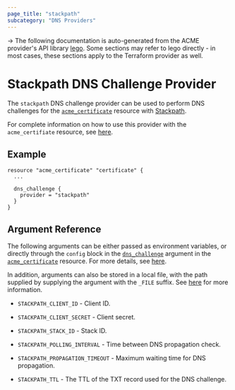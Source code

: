 ```yaml
---
page_title: "stackpath"
subcategory: "DNS Providers"
---
```


-> The following documentation is auto-generated from the ACME
provider's API library [lego](https://go-acme.github.io/lego/).  Some
sections may refer to lego directly - in most cases, these sections
apply to the Terraform provider as well.

# Stackpath DNS Challenge Provider

The `stackpath` DNS challenge provider can be used to perform DNS challenges for
the [`acme_certificate`][resource-acme-certificate] resource with
[Stackpath](https://www.stackpath.com/).

[resource-acme-certificate]: ../resources/certificate.md

For complete information on how to use this provider with the `acme_certifiate`
resource, see [here][resource-acme-certificate-dns-challenges].

[resource-acme-certificate-dns-challenges]: ./certificate.md#using-dns-challenges

## Example

```hcl
resource "acme_certificate" "certificate" {
  ...

  dns_challenge {
    provider = "stackpath"
  }
}
```
## Argument Reference

The following arguments can be either passed as environment variables, or
directly through the `config` block in the
[`dns_challenge`][resource-acme-certificate-dns-challenge-arg] argument in the
[`acme_certificate`][resource-acme-certificate] resource. For more details, see
[here][resource-acme-certificate-dns-challenges].

[resource-acme-certificate-dns-challenge-arg]: ./certificate.md#dns_challenge

In addition, arguments can also be stored in a local file, with the path
supplied by supplying the argument with the `_FILE` suffix. See
[here][acme-certificate-file-arg-example] for more information.

[acme-certificate-file-arg-example]: ./certificate.md#using-variable-files-for-provider-arguments

* `STACKPATH_CLIENT_ID` - Client ID.
* `STACKPATH_CLIENT_SECRET` - Client secret.
* `STACKPATH_STACK_ID` - Stack ID.

* `STACKPATH_POLLING_INTERVAL` - Time between DNS propagation check.
* `STACKPATH_PROPAGATION_TIMEOUT` - Maximum waiting time for DNS propagation.
* `STACKPATH_TTL` - The TTL of the TXT record used for the DNS challenge.


